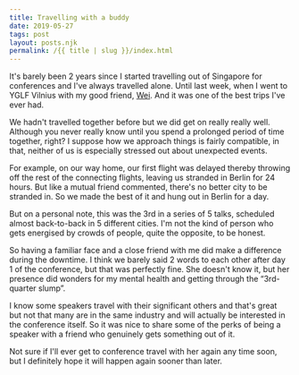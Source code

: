 ```yaml
---
title: Travelling with a buddy
date: 2019-05-27
tags: post
layout: posts.njk
permalink: /{{ title | slug }}/index.html
---
```

It's barely been 2 years since I started travelling out of Singapore for conferences and I've always travelled alone. Until last week, when I went to YGLF Vilnius with my good friend, [Wei](). And it was one of the best trips I've ever had.

We hadn't travelled together before but we did get on really really well. Although you never really know until you spend a prolonged period of time together, right? I suppose how we approach things is fairly compatible, in that, neither of us is especially stressed out about unexpected events.

For example, on our way home, our first flight was delayed thereby throwing off the rest of the connecting flights, leaving us stranded in Berlin for 24 hours. But like a mutual friend commented, there's no better city to be stranded in. So we made the best of it and hung out in Berlin for a day.

But on a personal note, this was the 3rd in a series of 5 talks, scheduled almost back-to-back in 5 different cities. I'm not the kind of person who gets energised by crowds of people, quite the opposite, to be honest.

So having a familiar face and a close friend with me did make a difference during the downtime. I think we barely said 2 words to each other after day 1 of the conference, but that was perfectly fine. She doesn't know it, but her presence did wonders for my mental health and getting through the “3rd-quarter slump”.

I know some speakers travel with their significant others and that's great but not that many are in the same industry and will actually be interested in the conference itself. So it was nice to share some of the perks of being a speaker with a friend who genuinely gets something out of it.

Not sure if I'll ever get to conference travel with her again any time soon, but I definitely hope it will happen again sooner than later.